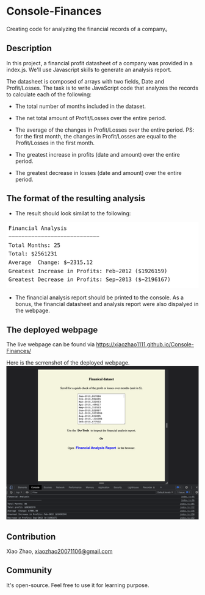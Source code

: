 # Console-Finances
Creating code for analyzing the financial records of a company。


## Description
In this project, a financial profit datasheet of a company was provided in a index.js. We'll use Javascript skills to generate an analysis report.

The datasheet is composed of arrays with two fields, Date and Profit/Losses. The task is to write JavaScript code that analyzes the records to calculate each of the following:

* The total number of months included in the dataset.

* The net total amount of Profit/Losses over the entire period.

* The average of the changes in Profit/Losses over the entire period. PS: for the first month, the changes in Profit/Losses are equal to  the Profit/Losses in the first month.

* The greatest increase in profits (date and amount) over the entire period.

* The greatest decrease in losses (date and amount) over the entire period.

## The format of the resulting analysis

* The result should look similat to the following:

![report-format](/images/report-format.png)

* The financial analysis report should be printed to the console. As a bonus, the financial datasheet and analysis report were also dispalyed in the webpage.


## The deployed webpage  
The live webpage can be found via https://xiaozhao1111.github.io/Console-Finances/

Here is the scrrenshot of the deployed webpage.
![Bootstrap portfolio webpage](/images/webpage.png)

## Contribution
Xiao Zhao, xiaozhao20071106@gmail.com

## Community
It's open-source. Feel free to use it for learning purpose.